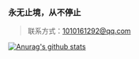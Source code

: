 ### 永无止境，从不停止
> 联系方式：1010161292@qq.com

[![Anurag's github stats](https://github-readme-stats.vercel.app/api?username=rosette-nebula&count_private=true)](https://github.com/anuraghazra/github-readme-stats)
